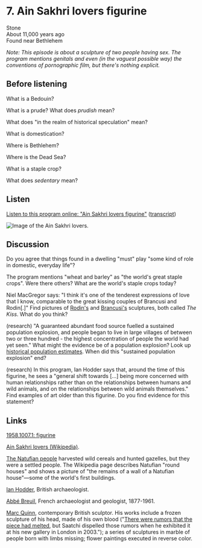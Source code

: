 # 7. Ain Sakhri lovers figurine

Stone  
About 11,000 years ago  
Found near Bethlehem

*Note: This episode is about a sculpture of two people having sex. The
program mentions genitals and even (in the vaguest possible way) the
conventions of pornographic film, but there's nothing explicit.*


## Before listening

What is a Bedouin?

What is a prude? What does *prudish* mean?

What does "in the realm of historical speculation" mean?

What is domestication?

Where is Bethlehem?

Where is the Dead Sea?

What is a staple crop?

What does *sedentary* mean?


## Listen

[Listen to this program online:
"Ain Sakhri lovers figurine"](http://www.bbc.co.uk/ahistoryoftheworld/objects/vNEwNR8rSzGPSwSn3yeJwA)
([transcript](http://www.bbc.co.uk/ahistoryoftheworld/about/transcripts/episode7/))

![Image of the Ain Sakhri lovers.](https://upload.wikimedia.org/wikipedia/commons/thumb/1/1a/Lovers_9000BC_british_museum.jpg/318px-Lovers_9000BC_british_museum.jpg)


## Discussion

Do you agree that things found in a dwelling "must" play "some kind of
role in domestic, everyday life"?

The program mentions "wheat and barley" as "the world's great staple
crops". Were there others? What are the world's staple crops today?

Niel MacGregor says: "I think it's one of the tenderest expressions of
love that I know, comparable to the great kissing couples of Brancusi
and Rodin[.]" Find pictures of
[Rodin's](http://www.musee-rodin.fr/en/collections/sculptures/kiss) and
[Brancusi's](http://www.philamuseum.org/collections/permanent/51306.html)
sculptures, both called *The Kiss*. What do you think?

(research) "A guaranteed abundant food source fuelled a sustained
population explosion, and people began to live in large villages of
between two or three hundred - the highest concentration of people the
world had yet seen." What might the evidence be of a population
explosion?  Look up [historical population
estimates](https://en.wikipedia.org/wiki/World_population_estimates).
When did this "sustained population explosion" end?

(research) In this program, Ian Hodder says that, around the time of
this figurine, he sees a "general shift towards [...] being more
concerned with human relationships rather than on the relationships
between humans and wild animals, and on the relationships between wild
animals themselves." Find examples of art older than this figurine. Do
you find evidence for this statement?


## Links

[1958,1007.1: figurine](http://www.britishmuseum.org/research/collection_online/collection_object_details.aspx?objectId=1358965&partId=1)

[Ain Sakhri lovers (Wikipedia)](https://en.wikipedia.org/wiki/Ain_Sakhri_lovers).

[The Natufian people](https://en.wikipedia.org/wiki/Natufian_culture)
harvested wild cereals and hunted gazelles, but they were a settled
people. The Wikipedia page describes Natufian "round houses" and shows a
picture of "the remains of a wall of a Natufian house"—some of the
world's first buildings.

[Ian Hodder](https://en.wikipedia.org/wiki/Ian_Hodder), British
archaeologist.

[Abbé Breuil](https://en.wikipedia.org/wiki/Henri_Breuil), French
archaeologist and geologist, 1877-1961.

[Marc Quinn](http://marcquinn.com/), contemporary British sculptor. His
works include a frozen sculpture of his head, made of his own blood
("[There were rumors that the piece had
melted](https://en.wikipedia.org/wiki/Marc_Quinn#.22Self.22_.28ongoing_project.29),
but Saatchi dispelled those rumors when he exhibited it at his new
gallery in London in 2003."); a series of sculptures in marble of people
born with limbs missing; flower paintings executed in reverse color.
